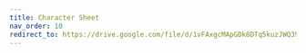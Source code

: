 ```yaml
---
title: Character Sheet
nav_order: 10
redirect_to: https://drive.google.com/file/d/1vFAxgcMApGDk8DTq5kuzJWQ39ECLlhQR/view?usp=sharing
---
```

